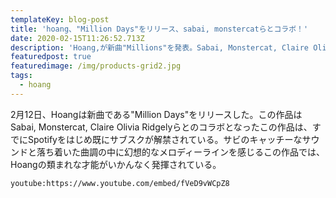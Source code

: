 ```yaml
---
templateKey: blog-post
title: 'hoang、"Million Days"をリリース、sabai, monstercatらとコラボ！'
date: 2020-02-15T11:26:52.713Z
description: 'Hoang,が新曲"Millions"を発表。Sabai, Monstercat, Claire Olivia Ridgelyらとコラボ。2月12日、Hoangは新曲である"Million Days"をリリースした。この作品はSabai, Monstercat, Claire Olivia Ridgelyらとのコラボとなったこの作品は、すでにSpotifyをはじめ既にサブスクが解禁されている。サビのキャッチーなサウンドと落ち着いた曲調の中に幻想的なメロディーラインを感じるこの作品では、Hoangの類まれな才能がいかんなく発揮されている。'
featuredpost: true
featuredimage: /img/products-grid2.jpg
tags:
  - hoang
---
```

2月12日、Hoangは新曲である"Million Days"をリリースした。この作品はSabai, Monstercat, Claire Olivia Ridgelyらとのコラボとなったこの作品は、すでにSpotifyをはじめ既にサブスクが解禁されている。サビのキャッチーなサウンドと落ち着いた曲調の中に幻想的なメロディーラインを感じるこの作品では、Hoangの類まれな才能がいかんなく発揮されている。

`youtube:https://www.youtube.com/embed/fVeD9vWCpZ8`
